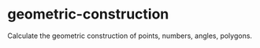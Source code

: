 # geometric-construction
Calculate the geometric construction of points, numbers, angles, polygons.
